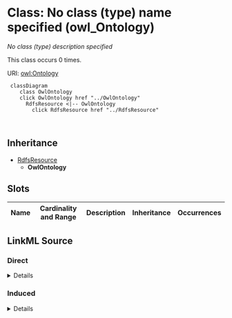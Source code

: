 

# Class: No class (type) name specified (owl_Ontology)


_No class (type) description specified_






This class occurs 0 times.


URI: [owl:Ontology](http://www.w3.org/2002/07/owl#Ontology)






```mermaid
 classDiagram
    class OwlOntology
    click OwlOntology href "../OwlOntology"
      RdfsResource <|-- OwlOntology
        click RdfsResource href "../RdfsResource"
      
      
```





## Inheritance
* [RdfsResource](../classes/RdfsResource.md)
    * **OwlOntology**



## Slots

| Name | Cardinality and Range | Description | Inheritance | Occurrences |
| ---  | --- | --- | --- | --- |














## LinkML Source

<!-- TODO: investigate https://stackoverflow.com/questions/37606292/how-to-create-tabbed-code-blocks-in-mkdocs-or-sphinx -->

### Direct

<details>

```yaml
name: owl_Ontology
conforms_to: No schema conformance document specified
annotations:
  count:
    tag: count
    value: 0
description: No class (type) description specified
title: No class (type) name specified
from_schema: spatial-kg
rank: 1000
is_a: rdfs_Resource
class_uri: owl:Ontology

```
</details>

### Induced

<details>

```yaml
name: owl_Ontology
conforms_to: No schema conformance document specified
annotations:
  count:
    tag: count
    value: 0
description: No class (type) description specified
title: No class (type) name specified
from_schema: spatial-kg
rank: 1000
is_a: rdfs_Resource
class_uri: owl:Ontology

```
</details>
